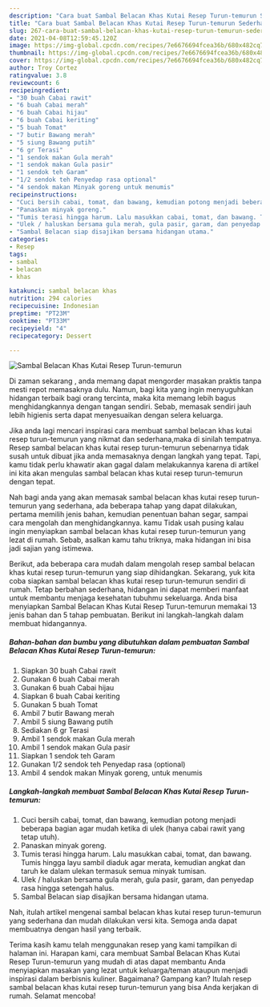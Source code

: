 ```yaml
---
description: "Cara buat Sambal Belacan Khas Kutai Resep Turun-temurun Sederhana Untuk Jualan"
title: "Cara buat Sambal Belacan Khas Kutai Resep Turun-temurun Sederhana Untuk Jualan"
slug: 267-cara-buat-sambal-belacan-khas-kutai-resep-turun-temurun-sederhana-untuk-jualan
date: 2021-04-08T12:59:45.120Z
image: https://img-global.cpcdn.com/recipes/7e6676694fcea36b/680x482cq70/sambal-belacan-khas-kutai-resep-turun-temurun-foto-resep-utama.jpg
thumbnail: https://img-global.cpcdn.com/recipes/7e6676694fcea36b/680x482cq70/sambal-belacan-khas-kutai-resep-turun-temurun-foto-resep-utama.jpg
cover: https://img-global.cpcdn.com/recipes/7e6676694fcea36b/680x482cq70/sambal-belacan-khas-kutai-resep-turun-temurun-foto-resep-utama.jpg
author: Troy Cortez
ratingvalue: 3.8
reviewcount: 6
recipeingredient:
- "30 buah Cabai rawit"
- "6 buah Cabai merah"
- "6 buah Cabai hijau"
- "6 buah Cabai keriting"
- "5 buah Tomat"
- "7 butir Bawang merah"
- "5 siung Bawang putih"
- "6 gr Terasi"
- "1 sendok makan Gula merah"
- "1 sendok makan Gula pasir"
- "1 sendok teh Garam"
- "1/2 sendok teh Penyedap rasa optional"
- "4 sendok makan Minyak goreng untuk menumis"
recipeinstructions:
- "Cuci bersih cabai, tomat, dan bawang, kemudian potong menjadi beberapa bagian agar mudah ketika di ulek (hanya cabai rawit yang tetap utuh)."
- "Panaskan minyak goreng."
- "Tumis terasi hingga harum. Lalu masukkan cabai, tomat, dan bawang. Tumis hingga layu sambil diaduk agar merata, kemudian angkat dan taruh ke dalam ulekan termasuk semua minyak tumisan."
- "Ulek / haluskan bersama gula merah, gula pasir, garam, dan penyedap rasa hingga setengah halus."
- "Sambal Belacan siap disajikan bersama hidangan utama."
categories:
- Resep
tags:
- sambal
- belacan
- khas

katakunci: sambal belacan khas 
nutrition: 294 calories
recipecuisine: Indonesian
preptime: "PT23M"
cooktime: "PT33M"
recipeyield: "4"
recipecategory: Dessert

---
```



![Sambal Belacan Khas Kutai Resep Turun-temurun](https://img-global.cpcdn.com/recipes/7e6676694fcea36b/680x482cq70/sambal-belacan-khas-kutai-resep-turun-temurun-foto-resep-utama.jpg)

Di zaman  sekarang , anda memang dapat mengorder masakan praktis tanpa mesti repot memasaknya dulu. Namun, bagi kita yang ingin menyuguhkan hidangan terbaik bagi orang tercinta, maka kita memang lebih bagus menghidangkannya dengan tangan sendiri. Sebab, memasak sendiri jauh lebih higienis serta dapat menyesuaikan dengan selera keluarga.

Jika anda lagi mencari inspirasi cara membuat sambal belacan khas kutai resep turun-temurun yang nikmat dan sederhana,maka di sinilah tempatnya. Resep sambal belacan khas kutai resep turun-temurun  sebenarnya tidak susah untuk dibuat jika anda memasaknya dengan langkah yang tepat. Tapi, kamu tidak perlu khawatir akan gagal dalam melakukannya 
karena di artikel ini kita akan mengulas sambal belacan khas kutai resep turun-temurun dengan tepat.  



Nah bagi anda yang akan memasak sambal belacan khas kutai resep turun-temurun yang sederhana, ada beberapa tahap yang dapat dilakukan, pertama memilih jenis bahan, kemudian penentuan bahan segar, sampai cara mengolah dan menghidangkannya. kamu Tidak usah pusing kalau ingin menyiapkan sambal belacan khas kutai resep turun-temurun yang lezat di rumah. Sebab, asalkan kamu  tahu triknya, maka hidangan ini bisa jadi sajian yang istimewa.

Berikut, ada beberapa cara mudah dalam mengolah resep sambal belacan khas kutai resep turun-temurun yang siap dihidangkan. Sekarang, yuk kita coba siapkan sambal belacan khas kutai resep turun-temurun sendiri di rumah. Tetap berbahan sederhana, hidangan ini dapat memberi manfaat untuk membantu menjaga kesehatan tubuhmu sekeluarga. Anda bisa menyiapkan Sambal Belacan Khas Kutai Resep Turun-temurun memakai 13 jenis bahan dan 5 tahap pembuatan. Berikut ini langkah-langkah dalam membuat hidangannya.

<!--inarticleads1-->

##### Bahan-bahan dan bumbu yang dibutuhkan dalam pembuatan Sambal Belacan Khas Kutai Resep Turun-temurun:

1. Siapkan 30 buah Cabai rawit
1. Gunakan 6 buah Cabai merah
1. Gunakan 6 buah Cabai hijau
1. Siapkan 6 buah Cabai keriting
1. Gunakan 5 buah Tomat
1. Ambil 7 butir Bawang merah
1. Ambil 5 siung Bawang putih
1. Sediakan 6 gr Terasi
1. Ambil 1 sendok makan Gula merah
1. Ambil 1 sendok makan Gula pasir
1. Siapkan 1 sendok teh Garam
1. Gunakan 1/2 sendok teh Penyedap rasa (optional)
1. Ambil 4 sendok makan Minyak goreng, untuk menumis




<!--inarticleads2-->

##### Langkah-langkah membuat Sambal Belacan Khas Kutai Resep Turun-temurun:

1. Cuci bersih cabai, tomat, dan bawang, kemudian potong menjadi beberapa bagian agar mudah ketika di ulek (hanya cabai rawit yang tetap utuh).
1. Panaskan minyak goreng.
1. Tumis terasi hingga harum. Lalu masukkan cabai, tomat, dan bawang. Tumis hingga layu sambil diaduk agar merata, kemudian angkat dan taruh ke dalam ulekan termasuk semua minyak tumisan.
1. Ulek / haluskan bersama gula merah, gula pasir, garam, dan penyedap rasa hingga setengah halus.
1. Sambal Belacan siap disajikan bersama hidangan utama.




Nah, itulah artikel mengenai  sambal belacan khas kutai resep turun-temurun  yang sederhana dan mudah dilakukan versi kita. Semoga anda dapat membuatnya dengan hasil yang terbaik. 

Terima kasih kamu telah menggunakan resep yang kami tampilkan di halaman ini. Harapan kami, cara membuat  Sambal Belacan Khas Kutai Resep Turun-temurun yang mudah di atas dapat membantu Anda menyiapkan masakan yang lezat untuk keluarga/teman ataupun menjadi inspirasi dalam berbisnis kuliner. Bagaimana? Gampang kan? Itulah resep sambal belacan khas kutai resep turun-temurun yang bisa Anda kerjakan di rumah. Selamat mencoba!

